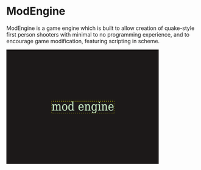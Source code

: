 # ModEngine

ModEngine is a game engine which is built to allow creation of quake-style first person shooters with minimal to no programming experience, and to encourage game modification, featuring scripting in scheme. 

<img src="https://github.com/BradfordMedeiros/ModEngine/blob/master/misc/modengine.png" width="400" height="300">


